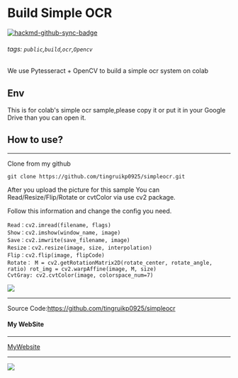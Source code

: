 # Build Simple OCR

[![hackmd-github-sync-badge](https://hackmd.io/j7a_HH7-THS7wdHdXDCiIw/badge)](https://hackmd.io/j7a_HH7-THS7wdHdXDCiIw)


###### tags: `public`,`build`,`ocr`,`Opencv`

We use Pytesseract + OpenCV to build a simple ocr system on colab

## Env

This is for colab's simple ocr sample,please copy it or put it in your Google Drive than you can open it.


## How to use?

---
Clone from my github

```
git clone https://github.com/tingruikp0925/simpleocr.git
```

After you upload the picture for this sample
You can Read/Resize/Flip/Rotate or cvtColor via use cv2 package.

Follow this information and change the config you need.

```
Read：cv2.imread(filename, flags)
Show：cv2.imshow(window_name, image)
Save：cv2.imwrite(save_filename, image)
Resize：cv2.resize(image, size, interpolation)
Flip：cv2.flip(image, flipCode)
Rotate： M = cv2.getRotationMatrix2D(rotate_center, rotate_angle, ratio) rot_img = cv2.warpAffine(image, M, size)
CvtGray: cv2.cvtColor(image, colorspace_num=7)
```

![](https://github.com/tingruikp0925/simpleocr/blob/main/pic/pic01.png)


---
Source Code:https://github.com/tingruikp0925/simpleocr


#### My WebSite
------
[MyWebsite](https://www.ke-et.com)

---
![](https://hackmd.io/_uploads/S1I5rEF42.png)
